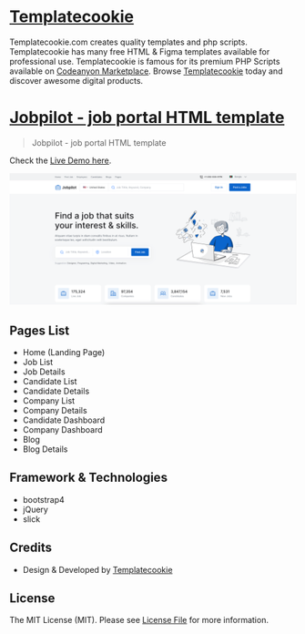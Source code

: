 # [Templatecookie](https://templatecookie.com)
Templatecookie.com creates quality templates and php scripts. Templatecookie has many free HTML & Figma templates available for professional use. Templatecookie is famous for its premium PHP Scripts available on [Codeanyon Marketplace](https://codecanyon.net/user/templatecookie). Browse [Templatecookie](https://templatecookie.com) today and discover awesome digital products.

# [Jobpilot - job portal HTML template](https://www.templatecookie.com/products)

> Jobpilot - job portal HTML template

Check the [Live Demo here](https://agen-one-page.netlify.app/).

![](screenshot.png)

## Pages List
- Home (Landing Page)
- Job List
- Job Details
- Candidate List
- Candidate Details
- Company List
- Company Details
- Candidate Dashboard
- Company Dashboard
- Blog
- Blog Details

## Framework & Technologies
- bootstrap4
- jQuery
- slick

## Credits
- Design & Developed by [Templatecookie](https://templatecookie.com)

## License
The MIT License (MIT). Please see [License File](LICENSE.md) for more information.



